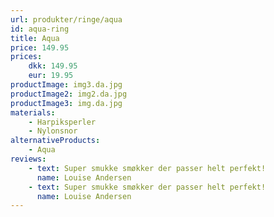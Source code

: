 ```yaml
---
url: produkter/ringe/aqua
id: aqua-ring
title: Aqua
price: 149.95
prices:
    dkk: 149.95
    eur: 19.95
productImage: img3.da.jpg
productImage2: img2.da.jpg
productImage3: img.da.jpg
materials:
    - Harpiksperler
    - Nylonsnor
alternativeProducts:
    - Aqua
reviews:
    - text: Super smukke smøkker der passer helt perfekt!
      name: Louise Andersen
    - text: Super smukke smøkker der passer helt perfekt!
      name: Louise Andersen
---
```

